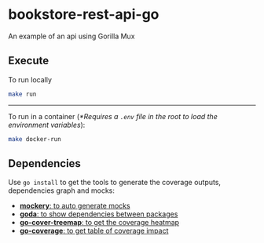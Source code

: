 # bookstore-rest-api-go

An example of an api using Gorilla Mux

## Execute

To run locally

```sh
make run
```

---

To run in a container (_*Requires a `.env` file in the root to load the environment variables_):

```sh
make docker-run
```

## Dependencies

Use `go install` to get the tools to generate the coverage outputs, dependencies graph and mocks:

- [**mockery**: to auto generate mocks](https://github.com/vektra/mockery)
- [**goda**: to show dependencies between packages](https://github.com/loov/goda)
- [**go-cover-treemap**: to get the coverage heatmap](https://github.com/nikolaydubina/go-cover-treemap)
- [**go-coverage**: to get table of coverage impact](https://github.com/gojek/go-coverage)
